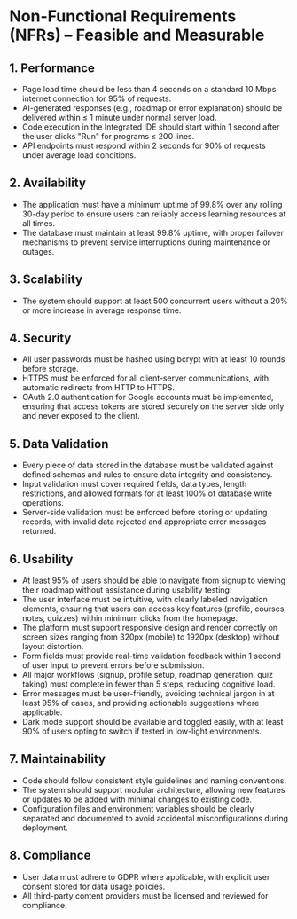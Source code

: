 # **Non-Functional Requirements (NFRs) – Feasible and Measurable**

## 1. **Performance**
- Page load time should be less than 4 seconds on a standard 10 Mbps internet connection for 95% of requests.
- AI-generated responses (e.g., roadmap or error explanation) should be delivered within ≤ 1 minute under normal server load.
- Code execution in the Integrated IDE should start within 1 second after the user clicks "Run" for programs ≤ 200 lines.
- API endpoints must respond within 2 seconds for 90% of requests under average load conditions.

## 2. **Availability**
- The application must have a minimum uptime of 99.8% over any rolling 30-day period to ensure users can reliably access learning resources at all times.
- The database must maintain at least 99.8% uptime, with proper failover mechanisms to prevent service interruptions during maintenance or outages.

## 3. **Scalability**
- The system should support at least 500 concurrent users without a 20% or more increase in average response time.

## 4. **Security**
- All user passwords must be hashed using bcrypt with at least 10 rounds before storage.
- HTTPS must be enforced for all client-server communications, with automatic redirects from HTTP to HTTPS.
- OAuth 2.0 authentication for Google accounts must be implemented, ensuring that access tokens are stored securely on the server side only and never exposed to the client.

## 5. **Data Validation**
- Every piece of data stored in the database must be validated against defined schemas and rules to ensure data integrity and consistency.
- Input validation must cover required fields, data types, length restrictions, and allowed formats for at least 100% of database write operations.
- Server-side validation must be enforced before storing or updating records, with invalid data rejected and appropriate error messages returned.

## 6. **Usability**
- At least 95% of users should be able to navigate from signup to viewing their roadmap without assistance during usability testing.
- The user interface must be intuitive, with clearly labeled navigation elements, ensuring that users can access key features (profile, courses, notes, quizzes) within minimum clicks from the homepage.
- The platform must support responsive design and render correctly on screen sizes ranging from 320px (mobile) to 1920px (desktop) without layout distortion.
- Form fields must provide real-time validation feedback within 1 second of user input to prevent errors before submission.
- All major workflows (signup, profile setup, roadmap generation, quiz taking) must complete in fewer than 5 steps, reducing cognitive load.
- Error messages must be user-friendly, avoiding technical jargon in at least 95% of cases, and providing actionable suggestions where applicable.
- Dark mode support should be available and toggled easily, with at least 90% of users opting to switch if tested in low-light environments.

## 7. **Maintainability**
- Code should follow consistent style guidelines and naming conventions.
- The system should support modular architecture, allowing new features or updates to be added with minimal changes to existing code.
- Configuration files and environment variables should be clearly separated and documented to avoid accidental misconfigurations during deployment.

## 8. **Compliance**
- User data must adhere to GDPR where applicable, with explicit user consent stored for data usage policies.
- All third-party content providers must be licensed and reviewed for compliance.
